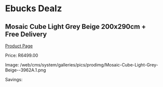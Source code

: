 
# Ebucks Dealz
## Mosaic Cube Light Grey Beige 200x290cm + Free Delivery
[Product Page](https://www.ebucks.com/web/shop/productSelected.do?prodId=1210587486&catId=1209942441)

Price: R6499.00

Image: /web/cms/system/galleries/pics/prodimg/Mosaic-Cube-Light-Grey-Beige--3962A.1.png

Savings: 


	